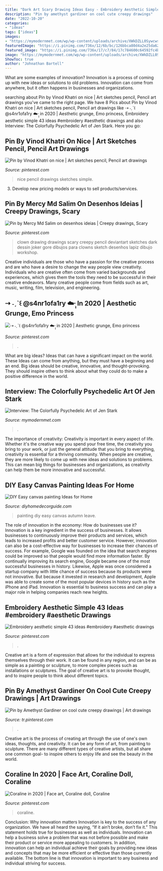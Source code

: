 ```yaml
---
title: "Dark Art Scary Drawing Ideas Easy - Embroidery Aesthetic Simple 43 Ideas #embroidery #aesthetic Drawings"
description: "Pin by amethyst gardiner on cool cute creepy drawings"
date: "2022-10-20"
categories:
- "ideas"
tags: ["ideas"]
images:
- "https://mymodernmet.com/wp/wp-content/uploads/archive/XWkDZLL0Sywcwsl04iKt_jenstark13DripCascadelimitededitionprint2015.jpg"
featuredImage: "https://i.pinimg.com/736x/12/6b/bc/126bbca80d4a2e25da629d2d57080ed3.jpg"
featured_image: "https://i.pinimg.com/736x/17/c7/84/17c784600c64592fc4bc3634c8022a40.jpg"
image: "https://mymodernmet.com/wp/wp-content/uploads/archive/XWkDZLL0Sywcwsl04iKt_jenstark13DripCascadelimitededitionprint2015.jpg"
ShowToc: true
author: "Johnathan Bartell"
---
```



What are some examples of innovation?
Innovation is a process of coming up with new ideas or solutions to old problems. Innovation can come from anywhere, but it often happens in businesses and organizations.

	

		
searching about Pin by Vinod Khatri on nice | Art sketches pencil, Pencil art drawings you've came to the right page. We have 8 Pics about Pin by Vinod Khatri on nice | Art sketches pencil, Pencil art drawings like ⇢ ˗ˏˋ꒰ @s4nr1ofa1ry ☁️·̩͙ in 2020 | Aesthetic grunge, Emo princess, Embroidery aesthetic simple 43 ideas #embroidery #aesthetic drawings and also Interview: The Colorfully Psychedelic Art of Jen Stark. Here you go:
		
    
## Pin By Vinod Khatri On Nice | Art Sketches Pencil, Pencil Art Drawings

<img loading=lazy src="https://i.pinimg.com/736x/17/c7/84/17c784600c64592fc4bc3634c8022a40.jpg" onerror="this.onerror=null;this.src='https://tse4.mm.bing.net/th?id=OIP.n3KvSQa2oPaorBigBibdHgHaNK&amp;pid=15.1';" alt="Pin by Vinod Khatri on nice | Art sketches pencil, Pencil art drawings">

_Source: pinterest.com_

>nice pencil drawings sketches simple. 

	

3. Develop new pricing models or ways to sell products/services.

    
## Pin By Mercy Md Salim On Desenhos Ideias | Creepy Drawings, Scary

<img loading=lazy src="https://i.pinimg.com/736x/e9/75/b3/e975b3320e9487cef6d3fdb37d7c38ca.jpg" onerror="this.onerror=null;this.src='https://tse3.mm.bing.net/th?id=OIP.t6kyj6bOKoUQ3zU02hWVFwHaKq&amp;pid=15.1';" alt="Pin by Mercy Md Salim on desenhos ideias | Creepy drawings, Scary">

_Source: pinterest.com_

>clown drawing drawings scary creepy pencil deviantart sketches dark dessin joker gore dibujos para clowns sketch desenhos lapiz dibujo workshop. 

	

Creative individuals are those who have a passion for the creative process and are who have a desire to change the way people view creativity. Individuals who are creative often come from varied backgrounds and experiences, which gives them the tools they need to be successful in their creative endeavors. Many creative people come from fields such as art, music, writing, film, television, and engineering.

    
## ⇢ ˗ˏˋ꒰ @s4nr1ofa1ry ☁️·̩͙ In 2020 | Aesthetic Grunge, Emo Princess

<img loading=lazy src="https://i.pinimg.com/736x/a2/ef/97/a2ef97268db5123d2d3917470b91794a.jpg" onerror="this.onerror=null;this.src='https://tse2.mm.bing.net/th?id=OIP.JDWpcunTJSt3gD5Vnr7cQAHaKO&amp;pid=15.1';" alt="⇢ ˗ˏˋ꒰ @s4nr1ofa1ry ☁️·̩͙ in 2020 | Aesthetic grunge, Emo princess">

_Source: pinterest.com_

>. 

	

What are big ideas? Ideas that can have a significant impact on the world. These Ideas can come from anything, but they must have a beginning and an end. Big ideas should be creative, innovative, and thought-provoking. They should inspire others to think about what they could do to make a positive difference in the world.

    
## Interview: The Colorfully Psychedelic Art Of Jen Stark

<img loading=lazy src="https://mymodernmet.com/wp/wp-content/uploads/archive/XWkDZLL0Sywcwsl04iKt_jenstark13DripCascadelimitededitionprint2015.jpg" onerror="this.onerror=null;this.src='https://tse3.mm.bing.net/th?id=OIP.jCJEYeuT6b0d9LmpyQTWmwHaJP&amp;pid=15.1';" alt="Interview: The Colorfully Psychedelic Art of Jen Stark">

_Source: mymodernmet.com_

>. 

	

The importance of creativity:
Creativity is important in every aspect of life. Whether it's the creative way you spend your free time, the creativity you bring to your work, or just the general attitude that you bring to everything, creativity is essential for a thriving community. When people are creative, they are more likely to come up with new ideas and solutions to problems. This can mean big things for businesses and organizations, as creativity can help them be more innovative and successful.

    
## DIY Easy Canvas Painting Ideas For Home

<img loading=lazy src="http://diyhomedecorguide.com/wp-content/uploads/2014/05/DIY-easy-autumn-leave-painting.jpg" onerror="this.onerror=null;this.src='https://tse1.mm.bing.net/th?id=OIP.n5VrP4oInfAPA-cCbaLFugHaLc&amp;pid=15.1';" alt="DIY Easy canvas painting Ideas for Home">

_Source: diyhomedecorguide.com_

>painting diy easy canvas autumn leave. 

	

The role of innovation in the economy: How do businesses use it?
Innovation is a key ingredient in the success of businesses. It allows businesses to continuously improve their products and services, which leads to increased profits and better customer service. However, innovation can also be a cost-effective way for businesses to increase their chances of success. For example, Google was founded on the idea that search engines could be improved so that people would find more information faster. By continually improving its search engine, Google became one of the most successful businesses in history. Likewise, Apple was once considered a startup company with little chance of success because its products were not innovative. But because it invested in research and development, Apple was able to create some of the most popular devices in history such as the iPhone and iPad. Innovation is essential to business success and can play a major role in helping companies reach new heights.

    
## Embroidery Aesthetic Simple 43 Ideas #embroidery #aesthetic Drawings

<img loading=lazy src="https://i.pinimg.com/736x/3d/db/07/3ddb07b4f989e4c64dbd1e213fcf0741.jpg" onerror="this.onerror=null;this.src='https://tse2.mm.bing.net/th?id=OIP.xfCvp8JDSN1HrKrFWBiaOAHaLH&amp;pid=15.1';" alt="Embroidery aesthetic simple 43 ideas #embroidery #aesthetic drawings">

_Source: pinterest.com_

>. 

	

Creative art is a form of expression that allows for the individual to express themselves through their work. It can be found in any region, and can be as simple as a painting or sculpture, to more complex pieces such as installations or sculptures. The goal of creative art is to provoke thought, and to inspire people to think about different topics.

    
## Pin By Amethyst Gardiner On Cool Cute Creepy Drawings | Art Drawings

<img loading=lazy src="https://i.pinimg.com/736x/29/f7/88/29f7880d058eda31e96ae5f369213ec3.jpg" onerror="this.onerror=null;this.src='https://tse4.mm.bing.net/th?id=OIP.ckWUULTcicy648hlHAMAZAAAAA&amp;pid=15.1';" alt="Pin by Amethyst Gardiner on cool cute creepy drawings | Art drawings">

_Source: tr.pinterest.com_

>. 

	

Creative art is the process of creating art through the use of one's own ideas, thoughts, and creativity. It can be any form of art, from painting to sculpture. There are many different types of creative artists, but all share one common goal- to inspire others to enjoy life and see the beauty in the world.

    
## Coraline In 2020 | Face Art, Coraline Doll, Coraline

<img loading=lazy src="https://i.pinimg.com/736x/12/6b/bc/126bbca80d4a2e25da629d2d57080ed3.jpg" onerror="this.onerror=null;this.src='https://tse1.mm.bing.net/th?id=OIP.QZL0UzyVfzD4K7dtD2JtqAHaLe&amp;pid=15.1';" alt="Coraline in 2020 | Face art, Coraline doll, Coraline">

_Source: pinterest.com_

>coraline. 

	

Conclusion: Why innovation matters
Innovation is key to the success of any organization. We have all heard the saying, “If it ain’t broke, don’t fix it.” This statement holds true for businesses as well as individuals. Innovation can help a business solve a problem that was not before possible and make their product or service more appealing to customers. In addition, innovation can help an individual achieve their goals by providing new ideas and concepts that may be more efficient or effective than those currently available. The bottom line is that innovation is important to any business and individual striving for success.

